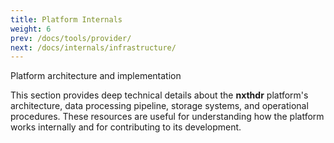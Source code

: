 ```yaml
---
title: Platform Internals
weight: 6
prev: /docs/tools/provider/
next: /docs/internals/infrastructure/
---
```


Platform architecture and implementation

This section provides deep technical details about the **nxthdr** platform's architecture, data processing pipeline, storage systems, and operational procedures. These resources are useful for understanding how the platform works internally and for contributing to its development.
